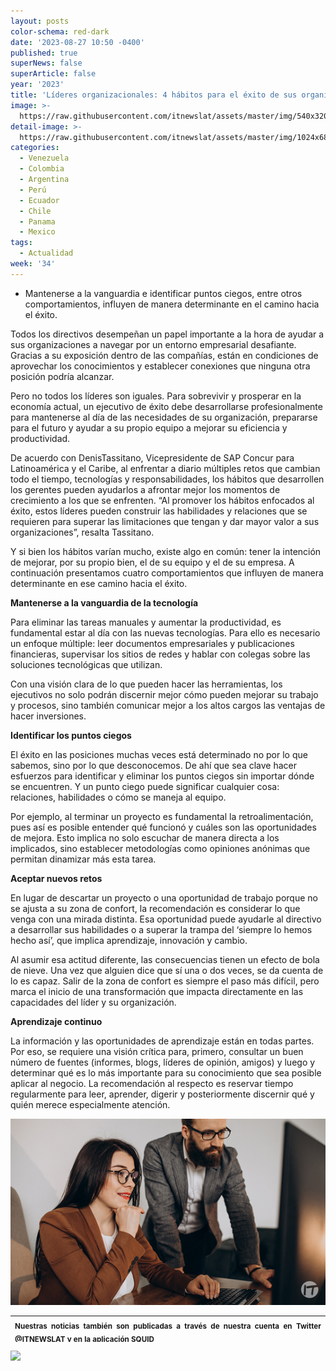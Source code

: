 ```yaml
---
layout: posts
color-schema: red-dark
date: '2023-08-27 10:50 -0400'
published: true
superNews: false
superArticle: false
year: '2023'
title: 'Líderes organizacionales: 4 hábitos para el éxito de sus organizaciones'
image: >-
  https://raw.githubusercontent.com/itnewslat/assets/master/img/540x320/ejecutivos-it-p.jpg
detail-image: >-
  https://raw.githubusercontent.com/itnewslat/assets/master/img/1024x680/ejecutivos-it-g.jpg
categories:
  - Venezuela
  - Colombia
  - Argentina
  - Perú
  - Ecuador
  - Chile
  - Panama
  - Mexico
tags:
  - Actualidad
week: '34'
---
```

- Mantenerse a la vanguardia e identificar puntos ciegos, entre otros comportamientos, influyen de manera determinante en el camino hacia el éxito. 

Todos los directivos desempeñan un papel importante a la hora de ayudar a sus organizaciones a navegar por un entorno empresarial desafiante. Gracias a su exposición dentro de las compañías, están en condiciones de aprovechar los conocimientos y establecer conexiones que ninguna otra posición podría alcanzar.

Pero no todos los líderes son iguales. Para sobrevivir y prosperar en la economía actual, un ejecutivo de éxito debe desarrollarse profesionalmente para mantenerse al día de las necesidades de su organización, prepararse para el futuro y ayudar a su propio equipo a mejorar su eficiencia y productividad.

De acuerdo con DenisTassitano, Vicepresidente de SAP Concur para Latinoamérica y el Caribe, al enfrentar a diario múltiples retos que cambian todo el tiempo, tecnologías y responsabilidades, los hábitos que desarrollen los gerentes pueden ayudarlos a afrontar mejor los momentos de crecimiento a los que se enfrenten. “Al promover los hábitos enfocados al éxito, estos líderes pueden construir las habilidades y relaciones que se requieren para superar las limitaciones que tengan y dar mayor valor a sus organizaciones”, resalta Tassitano.

Y si bien los hábitos varían mucho, existe algo en común: tener la intención de mejorar, por su propio bien, el de su equipo y el de su empresa. A continuación presentamos cuatro comportamientos que influyen de manera determinante en ese camino hacia el éxito. 

**Mantenerse a la vanguardia de la tecnología**

Para eliminar las tareas manuales y aumentar la productividad, es fundamental estar al día con las nuevas tecnologías. Para ello es necesario un enfoque múltiple: leer documentos empresariales y publicaciones financieras, supervisar los sitios de redes y hablar con colegas sobre las soluciones tecnológicas que utilizan.

Con una visión clara de lo que pueden hacer las herramientas, los ejecutivos no solo podrán discernir mejor cómo pueden mejorar su trabajo y procesos, sino también comunicar mejor a los altos cargos las ventajas de hacer inversiones.

**Identificar los puntos ciegos**

El éxito en las posiciones muchas veces está determinado no por lo que sabemos, sino por lo que desconocemos. De ahí que sea clave hacer esfuerzos para identificar y eliminar los puntos ciegos sin importar dónde se encuentren. Y un punto ciego puede significar cualquier cosa: relaciones, habilidades o cómo se maneja al equipo.

Por ejemplo, al terminar un proyecto es fundamental la retroalimentación, pues así es posible entender qué funcionó y cuáles son las oportunidades de mejora. Esto implica no solo escuchar de manera directa a los implicados, sino establecer metodologías como opiniones anónimas que permitan dinamizar más esta tarea.

**Aceptar nuevos retos**

En lugar de descartar un proyecto o una oportunidad de trabajo porque no se ajusta a su zona de confort, la recomendación es considerar lo que venga con una mirada distinta. Esa oportunidad puede ayudarle al directivo a desarrollar sus habilidades o a superar la trampa del ‘siempre lo hemos hecho así’, que implica aprendizaje, innovación y cambio.

Al asumir esa actitud diferente, las consecuencias tienen un efecto de bola de nieve. Una vez que alguien dice que sí una o dos veces, se da cuenta de lo es capaz. Salir de la zona de confort es siempre el paso más difícil, pero marca el inicio de una transformación que impacta directamente en las capacidades del líder y su organización.

**Aprendizaje continuo**

La información y las oportunidades de aprendizaje están en todas partes. Por eso, se requiere una visión crítica para, primero, consultar un buen número de fuentes (informes, blogs, líderes de opinión, amigos) y luego y determinar qué es lo más importante para su conocimiento que sea posible aplicar al negocio. La recomendación al respecto es reservar tiempo regularmente para leer, aprender, digerir y posteriormente discernir qué y quién merece especialmente atención.

![](https://raw.githubusercontent.com/itnewslat/assets/master/img/540x320/ejecutivos-it-p.jpg)

<table style="height: 42px;" width="569">
<tbody>
<tr>
<td style="text-align: justify;"><sub><strong>Nuestras noticias también son publicadas a través de nuestra cuenta en Twitter <a href="https://twitter.com/itnewslat?lang=es">@ITNEWSLAT</a> y en la aplicación <a href="https://squidapp.co/en/">SQUID</a></strong></sub></td>
</tr>
</tbody>
</table>

<img src="https://tracker.metricool.com/c3po.jpg?hash=56f88a41e39ab42c063cc51676587a04"/>